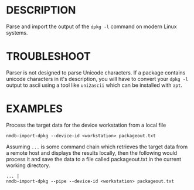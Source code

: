 DESCRIPTION
===========

Parse and import the output of the `dpkg -l` command on modern Linux systems.

TROUBLESHOOT
============

Parser is not designed to parse Unicode characters. If a package contains unicode characters in it's description, you will have to convert your `dpkg -l` output to ascii using a tool like `uni2ascii` which can be installed with `apt`.

EXAMPLES
========
Process the target data for the device workstation from a local file
```
nmdb-import-dpkg --device-id <workstation> packageout.txt
```
Assuming `...` is some command chain which retrieves the target data from a remote host and displays the results locally, then the following would process it and save the data to a file called packageout.txt in the current working directory.
```
... |
nmdb-import-dpkg --pipe --device-id <workstation> packageout.txt
```
